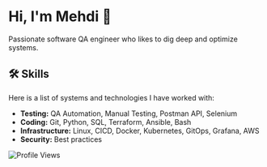<link rel="stylesheet" href="https://cdnjs.cloudflare.com/ajax/libs/font-awesome/6.0.0-beta3/css/all.min.css">

# Hi, I'm Mehdi 👋

Passionate software QA engineer who likes to dig deep and optimize systems.

## 🛠 Skills
Here is a list of systems and technologies I have worked with:
- **Testing:** QA Automation, Manual Testing, Postman API, Selenium 
- **Coding:** Git, Python, SQL, Terraform, Ansible, Bash
- **Infrastructure:** Linux, CICD, Docker, Kubernetes, GitOps, Grafana, AWS
- **Security:** Best practices

![Profile Views](https://komarev.com/ghpvc/?username=memor24&color=blue)
